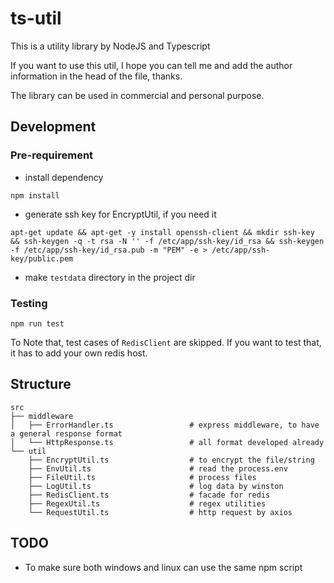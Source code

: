 # ts-util



This is a utility library by NodeJS and Typescript

If you want to use this util, I hope you can tell me and add the author information in the head of the file, thanks.

The library can be used in commercial and personal purpose.

## Development

### Pre-requirement

- install dependency

```
npm install
```

- generate ssh key for EncryptUtil, if you need it
  
```
apt-get update && apt-get -y install openssh-client && mkdir ssh-key && ssh-keygen -q -t rsa -N '' -f /etc/app/ssh-key/id_rsa && ssh-keygen -f /etc/app/ssh-key/id_rsa.pub -m "PEM" -e > /etc/app/ssh-key/public.pem
```

- make `testdata` directory in the project dir

### Testing

```
npm run test
```

To Note that, test cases of `RedisClient` are skipped. If you want to test that, it has to add your own redis host.

## Structure

```
src
├── middleware                
│   ├── ErrorHandler.ts                 # express middleware, to have a general response format 
│   └── HttpResponse.ts                 # all format developed already
└── util
    ├── EncryptUtil.ts                  # to encrypt the file/string
    ├── EnvUtil.ts                      # read the process.env
    ├── FileUtil.ts                     # process files
    ├── LogUtil.ts                      # log data by winston
    ├── RedisClient.ts                  # facade for redis
    ├── RegexUtil.ts                    # regex utilities
    └── RequestUtil.ts                  # http request by axios
```

## TODO

- To make sure both windows and linux can use the same npm script


